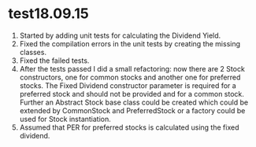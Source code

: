 # test18.09.15


1. Started by adding unit tests for calculating the Dividend Yield.
2. Fixed the compilation errors in the unit tests by creating the missing classes.
3. Fixed the failed tests.
4. After the tests passed I did a small refactoring: now there are 2 Stock constructors, one for common stocks and another one for preferred stocks.
The Fixed Dividend constructor parameter is required for a preferred stock and should not be provided and for a common stock.
Further an Abstract Stock base class could be created which could be extended by CommonStock and PreferredStock or a factory could be used for Stock instantiation.
5. Assumed that PER for preferred stocks is calculated using the fixed dividend.

